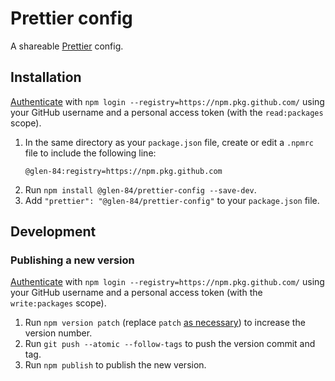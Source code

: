 # Prettier config

A shareable [Prettier](https://prettier.io/) config.

## Installation

[Authenticate](https://help.github.com/en/github/managing-packages-with-github-packages/configuring-npm-for-use-with-github-packages#authenticating-to-github-packages) with `npm login --registry=https://npm.pkg.github.com/` using your GitHub username and a personal access token (with the `read:packages` scope).

1. In the same directory as your `package.json` file, create or edit a `.npmrc` file to include the following line:
    ```npmrc
    @glen-84:registry=https://npm.pkg.github.com
    ```
2. Run `npm install @glen-84/prettier-config --save-dev`.
3. Add `"prettier": "@glen-84/prettier-config"` to your `package.json` file.

## Development

### Publishing a new version

[Authenticate](https://help.github.com/en/github/managing-packages-with-github-packages/configuring-npm-for-use-with-github-packages#authenticating-to-github-packages) with `npm login --registry=https://npm.pkg.github.com/` using your GitHub username and a personal access token (with the `write:packages` scope).

1. Run `npm version patch` (replace `patch` [as necessary](https://docs.npmjs.com/cli/version)) to increase the version number.
2. Run `git push --atomic --follow-tags` to push the version commit and tag.
3. Run `npm publish` to publish the new version.
